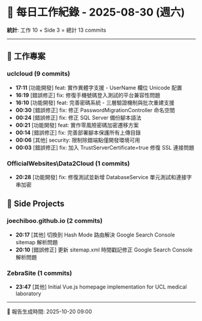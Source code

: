 # 📅 每日工作紀錄 - 2025-08-30 (週六)

**統計**: 工作 10 + Side 3 = 總計 13 commits

---

## 💼 工作專案

### uclcloud (9 commits)

- **17:11** [功能開發] feat: 實作異體字支援 - UserName 欄位 Unicode 配置
- **16:19** [錯誤修正] fix: 修復手機號碼登入測試的平台兼容性問題
- **16:10** [功能開發] feat: 完善密碼系統 - 三層驗證機制與批次重建支援
- **00:30** [錯誤修正] fix: 修正 PasswordMigrationController 命名空間
- **00:24** [錯誤修正] fix: 修正 SQL Server 備份腳本語法
- **00:21** [功能開發] feat: 實作零風險密碼加密遷移方案
- **00:14** [錯誤修正] fix: 完善部署腳本保護所有上傳目錄
- **00:06** [其他] security: 限制除錯端點僅開發環境可用
- **00:03** [錯誤修正] fix: 加入 TrustServerCertificate=true 修復 SSL 連接問題

### OfficialWebsites\Data2Cloud (1 commits)

- **20:28** [功能開發] fix: 修復測試並新增 DatabaseService 單元測試和連接字串加密

## 🎨 Side Projects

### joechiboo.github.io (2 commits)

- **20:17** [其他] 切換到 Hash Mode 路由解決 Google Search Console sitemap 解析問題
- **20:10** [錯誤修正] 更新 sitemap.xml 時間戳記修正 Google Search Console 解析問題

### ZebraSite (1 commits)

- **23:47** [其他] Initial Vue.js homepage implementation for UCL medical laboratory

---

📅 報告生成時間: 2025-10-20 09:00
